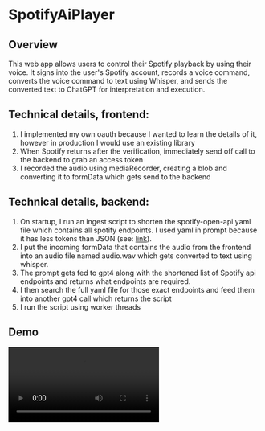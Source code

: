 # SpotifyAiPlayer

## Overview
This web app allows users to control their Spotify playback by using their voice. It signs into the user's Spotify account, records a voice command, converts the voice command to text using Whisper, and sends the converted text to ChatGPT for interpretation and execution.

## Technical details, frontend:
1. I implemented my own oauth because I wanted to learn the details of it, however in production I would use an existing library
2. When Spotify returns after the verification, immediately send off call to the backend to grab an access token
3. I recorded the audio using mediaRecorder, creating a blob and converting it to formData which gets send to the backend

## Technical details, backend:
1. On startup, I run an ingest script to shorten the spotify-open-api yaml file which contains all spotify endpoints. I used yaml in prompt because it has less tokens than JSON (see: [link](https://betterprogramming.pub/yaml-vs-json-which-is-more-efficient-for-language-models-5bc11dd0f6df)).
2. I put the incoming formData that contains the audio from the frontend into an audio file named audio.wav which gets converted to text using whisper.
3. The prompt gets fed to gpt4 along with the shortened list of Spotify api endpoints and returns what endpoints are required.
4. I then search the full yaml file for those exact endpoints and feed them into another gpt4 call which returns the script
5. I run the script using worker threads

## Demo
<video src="SpotifyAIPlayer%20Demo.mp4" controls title="Title"></video>
